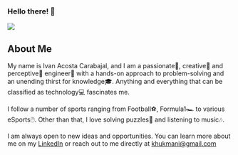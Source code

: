 ### Hello there! 👋
![](https://user-images.githubusercontent.com/507615/90595977-95e70e80-e220-11ea-864a-6a61adaff212.png)
<!--
**Ivanovicc/Ivanovicc** is a ✨ _special_ ✨ repository because its `README.md` (this file) appears on your GitHub profile.

Here are some ideas to get you started:

- 🔭 I’m currently working on ...
- 🌱 I’m currently learning ...
- 👯 I’m looking to collaborate on ...
- 🤔 I’m looking for help with ...
- 💬 Ask me about ...
- 📫 How to reach me: ...
- 😄 Pronouns: ...
- ⚡ Fun fact: ...
-->
## About Me


My name is Ivan Acosta Carabajal, and I am a passionate🥇, creative🎨 and perceptive🔭 engineer🔧 with a hands-on approach to problem-solving and an unending thirst for knowledge🎓. Anything and everything that can be classified as technology💻 fascinates me.

I follow a number of sports ranging from Football⚽, Formula1🏎️ to various eSports🖱️. Other than that, I love solving puzzles🧩 and listening to music🎶.

I am always open to new ideas and opportunities. You can learn more about me on my [LinkedIn](https://www.linkedin.com/in/kavish-hukmani/) or reach out to me directly at [khukmani@gmail.com](mailto:khukmani@gmail.com)
